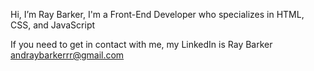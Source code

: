 Hi, I’m Ray Barker,
 I'm a Front-End Developer who specializes in HTML, CSS, and JavaScript

 If you need to get in contact with me, my LinkedIn is Ray Barker andraybarkerrr@gmail.com

<!---
raybarkerrr/raybarkerrr is a ✨ special ✨ repository because its `README.md` (this file) appears on your GitHub profile.
You can click the Preview link to take a look at your changes.
--->
